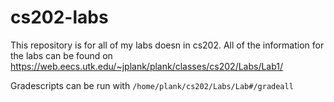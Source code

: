 # cs202-labs

This repository is for all of my labs doesn in cs202. 
All of the information for the labs can be found on https://web.eecs.utk.edu/~jplank/plank/classes/cs202/Labs/Lab1/

Gradescripts can be run with `/home/plank/cs202/Labs/Lab#/gradeall`
